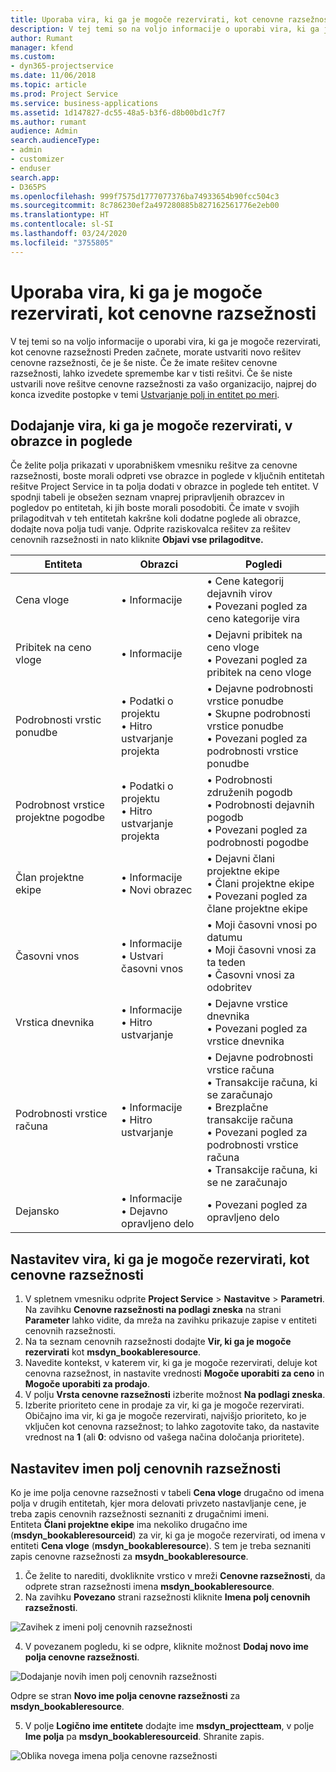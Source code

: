 ```yaml
---
title: Uporaba vira, ki ga je mogoče rezervirati, kot cenovne razsežnosti
description: V tej temi so na voljo informacije o uporabi vira, ki ga je mogoče rezervirati, kot cenovne razsežnosti
author: Rumant
manager: kfend
ms.custom:
- dyn365-projectservice
ms.date: 11/06/2018
ms.topic: article
ms.prod: Project Service
ms.service: business-applications
ms.assetid: 1d147827-dc55-48a5-b3f6-d8b00bd1c7f7
ms.author: rumant
audience: Admin
search.audienceType:
- admin
- customizer
- enduser
search.app:
- D365PS
ms.openlocfilehash: 999f7575d1777077376ba74933654b90fcc504c3
ms.sourcegitcommit: 8c786230ef2a497280885b827162561776e2eb00
ms.translationtype: HT
ms.contentlocale: sl-SI
ms.lasthandoff: 03/24/2020
ms.locfileid: "3755805"
---
```

# <a name="use-bookable-resource-as-a-pricing-dimension"></a>Uporaba vira, ki ga je mogoče rezervirati, kot cenovne razsežnosti
V tej temi so na voljo informacije o uporabi vira, ki ga je mogoče rezervirati, kot cenovne razsežnosti Preden začnete, morate ustvariti novo rešitev cenovne razsežnosti, če je še niste. Če že imate rešitev cenovne razsežnosti, lahko izvedete spremembe kar v tisti rešitvi. Če še niste ustvarili nove rešitve cenovne razsežnosti za vašo organizacijo, najprej do konca izvedite postopke v temi [Ustvarjanje polj in entitet po meri](create-custom-fields-entities.md).

## <a name="add-bookable-resource-to-forms-and-views"></a>Dodajanje vira, ki ga je mogoče rezervirati, v obrazce in poglede
Če želite polja prikazati v uporabniškem vmesniku rešitve za cenovne razsežnosti, boste morali odpreti vse obrazce in poglede v ključnih entitetah rešitve Project Service in ta polja dodati v obrazce in poglede teh entitet.
V spodnji tabeli je obsežen seznam vnaprej pripravljenih obrazcev in pogledov po entitetah, ki jih boste morali posodobiti. Če imate v svojih prilagoditvah v teh entitetah kakršne koli dodatne poglede ali obrazce, dodajte nova polja tudi vanje.
Odprite raziskovalca rešitev za rešitev cenovnih razsežnosti in nato kliknite **Objavi vse prilagoditve.**


|   Entiteta        | Obrazci   |Pogledi        |
| ------------------------------|---------------------------------|----------------------------------|
|  Cena vloge|• Informacije |• Cene kategorij dejavnih virov<br> • Povezani pogled za ceno kategorije vira|
|  Pribitek na ceno vloge|• Informacije|• Dejavni pribitek na ceno vloge<br>• Povezani pogled za pribitek na ceno vloge|
|  Podrobnosti vrstic ponudbe|• Podatki o projektu<br>• Hitro ustvarjanje projekta|• Dejavne podrobnosti vrstice ponudbe<br>• Skupne podrobnosti vrstice ponudbe<br>• Povezani pogled za podrobnosti vrstice ponudbe|
|  Podrobnost vrstice projektne pogodbe|• Podatki o projektu<br>• Hitro ustvarjanje projekta|• Podrobnosti združenih pogodb<br>• Podrobnosti dejavnih pogodb<br>• Povezani pogled za podrobnosti pogodbe|
|  Član projektne ekipe|• Informacije<br>• Novi obrazec|• Dejavni člani projektne ekipe<br>• Člani projektne ekipe<br>• Povezani pogled za člane projektne ekipe|
|  Časovni vnos|• Informacije<br>• Ustvari časovni vnos|• Moji časovni vnosi po datumu<br>• Moji časovni vnosi za ta teden<br>• Časovni vnosi za odobritev|
|  Vrstica dnevnika|• Informacije<br>• Hitro ustvarjanje|• Dejavne vrstice dnevnika<br>• Povezani pogled za vrstice dnevnika|
|  Podrobnosti vrstice računa|• Informacije<br>• Hitro ustvarjanje|• Dejavne podrobnosti vrstice računa<br>• Transakcije računa, ki se zaračunajo<br>• Brezplačne transakcije računa<br>• Povezani pogled za podrobnosti vrstice računa<br>• Transakcije računa, ki se ne zaračunajo|
|  Dejansko|• Informacije<br>• Dejavno opravljeno delo|• Povezani pogled za opravljeno delo|

## <a name="set-up-bookable-resource-as-a-pricing-dimension"></a>Nastavitev vira, ki ga je mogoče rezervirati, kot cenovne razsežnosti

1. V spletnem vmesniku odprite **Project Service** > **Nastavitve** > **Parametri**. Na zavihku **Cenovne razsežnosti na podlagi zneska** na strani **Parameter** lahko vidite, da mreža na zavihku prikazuje zapise v entiteti cenovnih razsežnosti. 
2. Na ta seznam cenovnih razsežnosti dodajte **Vir, ki ga je mogoče rezervirati** kot **msdyn_bookableresource**. 
3. Navedite kontekst, v katerem vir, ki ga je mogoče rezervirati, deluje kot cenovna razsežnost, in nastavite vrednosti **Mogoče uporabiti za ceno** in **Mogoče uporabiti za prodajo**.
4. V polju **Vrsta cenovne razsežnosti** izberite možnost **Na podlagi zneska**. 
5. Izberite prioriteto cene in prodaje za vir, ki ga je mogoče rezervirati. Običajno ima vir, ki ga je mogoče rezervirati, najvišjo prioriteto, ko je vključen kot cenovna razsežnost; to lahko zagotovite tako, da nastavite vrednost na **1** (ali **0**: odvisno od vašega načina določanja prioritete).

## <a name="set-up-pricing-dimension-field-names"></a>Nastavitev imen polj cenovnih razsežnosti

Ko je ime polja cenovne razsežnosti v tabeli **Cena vloge** drugačno od imena polja v drugih entitetah, kjer mora delovati privzeto nastavljanje cene, je treba zapis cenovnih razsežnosti seznaniti z drugačnimi imeni.    
Entiteta **Člani projektne ekipe** ima nekoliko drugačno ime (**msdyn_bookableresourceid**) za vir, ki ga je mogoče rezervirati, od imena v entiteti **Cena vloge** (**msdyn_bookableresource**). S tem je treba seznaniti zapis cenovne razsežnosti za **msydn_bookableresource**. 
1. Če želite to narediti, dvokliknite vrstico v mreži **Cenovne razsežnosti**, da odprete stran razsežnosti imena **msdyn_bookableresource**.
2. Na zavihku **Povezano** strani razsežnosti kliknite **Imena polj cenovnih razsežnosti**.

 ![Zavihek z imeni polj cenovnih razsežnosti](media/PD-fieldname.png)

4. V povezanem pogledu, ki se odpre, kliknite možnost **Dodaj novo ime polja cenovne razsežnosti**.

 ![Dodajanje novih imen polj cenovnih razsežnosti](media/Add-NewPD-fieldname.png)


Odpre se stran **Novo ime polja cenovne razsežnosti** za **msdyn_bookableresource**. 

5. V polje **Logično ime entitete** dodajte ime **msdyn_projectteam**, v polje **Ime polja** pa **msdyn_bookableresourceid**. Shranite zapis.

 ![Oblika novega imena polja cenovne razsežnosti](media/PD-fieldname-Added.png)
